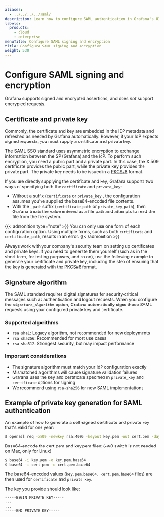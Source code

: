 ```yaml
---
aliases:
  - ../../../../saml/
description: Learn how to configure SAML authentication in Grafana's UI.
labels:
  products:
    - cloud
    - enterprise
menuTitle: Configure SAML signing and encryption
title: Configure SAML signing and encryption
weight: 530
---
```


# Configure SAML signing and encryption

Grafana supports signed and encrypted assertions, and does _not_ support encrypted requests.

## Certificate and private key

Commonly, the certificate and key are embedded in the IDP metadata and refreshed as needed by Grafana automatically. However, if your IdP expects signed requests, you must supply a certificate and private key.

The SAML SSO standard uses asymmetric encryption to exchange information between the SP (Grafana) and the IdP. To perform such encryption, you need a public part and a private part. In this case, the X.509 certificate provides the public part, while the private key provides the private part. The private key needs to be issued in a [PKCS#8](https://en.wikipedia.org/wiki/PKCS_8) format.

If you are directly supplying the certificate and key, Grafana supports two ways of specifying both the `certificate` and `private_key`:

- Without a suffix (`certificate` or `private_key`), the configuration assumes you've supplied the base64-encoded file contents.
- With the `_path` suffix (`certificate_path` or `private_key_path`), then Grafana treats the value entered as a file path and attempts to read the file from the file system.

{{< admonition type="note" >}}
You can only use one form of each configuration option. Using multiple forms, such as both `certificate` and `certificate_path`, results in an error.
{{< /admonition >}}

Always work with your company's security team on setting up certificates and private keys. If you need to generate them yourself (such as in the short term, for testing purposes, and so on), use the following example to generate your certificate and private key, including the step of ensuring that the key is generated with the [PKCS#8](https://en.wikipedia.org/wiki/PKCS_8) format.

## Signature algorithm

The SAML standard requires digital signatures for security-critical messages such as authentication and logout requests. When you configure the `signature_algorithm` option, Grafana automatically signs these SAML requests using your configured private key and certificate.

### Supported algorithms

- `rsa-sha1`: Legacy algorithm, not recommended for new deployments
- `rsa-sha256`: Recommended for most use cases
- `rsa-sha512`: Strongest security, but may impact performance

### Important considerations

- The signature algorithm must match your IdP configuration exactly
- Mismatched algorithms will cause signature validation failures
- Grafana uses the key and certificate specified in `private_key` and `certificate` options for signing
- We recommend using `rsa-sha256` for new SAML implementations

## Example of private key generation for SAML authentication

An example of how to generate a self-signed certificate and private key that's valid for one year:

```sh
$ openssl req -x509 -newkey rsa:4096 -keyout key.pem -out cert.pem -days 365 -nodes​
```

Base64-encode the cert.pem and key.pem files:
(-w0 switch is not needed on Mac, only for Linux)

```sh
$ base64 -i key.pem -o key.pem.base64
$ base64 -i cert.pem -o cert.pem.base64
```

The base64-encoded values (`key.pem.base64, cert.pem.base64` files) are then used for `certificate` and `private key`.

The key you provide should look like:

```
-----BEGIN PRIVATE KEY-----
...
...
-----END PRIVATE KEY-----
```

